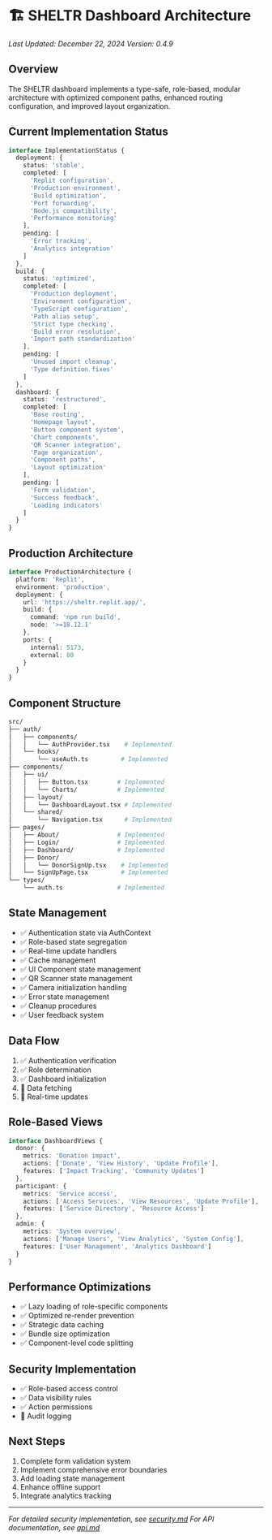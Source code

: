 # 🏗️ SHELTR Dashboard Architecture
*Last Updated: December 22, 2024*
*Version: 0.4.9*

## Overview
The SHELTR dashboard implements a type-safe, role-based, modular architecture with optimized component paths, enhanced routing configuration, and improved layout organization.

## Current Implementation Status
```typescript
interface ImplementationStatus {
  deployment: {
    status: 'stable',
    completed: [
      'Replit configuration',
      'Production environment',
      'Build optimization',
      'Port forwarding',
      'Node.js compatibility',
      'Performance monitoring'
    ],
    pending: [
      'Error tracking',
      'Analytics integration'
    ]
  },
  build: {
    status: 'optimized',
    completed: [
      'Production deployment',
      'Environment configuration',
      'TypeScript configuration',
      'Path alias setup',
      'Strict type checking',
      'Build error resolution',
      'Import path standardization'
    ],
    pending: [
      'Unused import cleanup',
      'Type definition fixes'
    ]
  },
  dashboard: {
    status: 'restructured',
    completed: [
      'Base routing',
      'Homepage layout',
      'Button component system',
      'Chart components',
      'QR Scanner integration',
      'Page organization',
      'Component paths',
      'Layout optimization'
    ],
    pending: [
      'Form validation',
      'Success feedback',
      'Loading indicators'
    ]
  }
}
```

## Production Architecture
```typescript
interface ProductionArchitecture {
  platform: 'Replit',
  environment: 'production',
  deployment: {
    url: 'https://sheltr.replit.app/',
    build: {
      command: 'npm run build',
      node: '>=18.12.1'
    },
    ports: {
      internal: 5173,
      external: 80
    }
  }
}
```

## Component Structure
```bash
src/
├── auth/
│   ├── components/
│   │   └── AuthProvider.tsx    # Implemented
│   └── hooks/
│       └── useAuth.ts         # Implemented
├── components/
│   ├── ui/
│   │   ├── Button.tsx        # Implemented
│   │   └── Charts/           # Implemented
│   ├── layout/
│   │   └── DashboardLayout.tsx # Implemented
│   └── shared/
│       └── Navigation.tsx      # Implemented
├── pages/
│   ├── About/                # Implemented
│   ├── Login/                # Implemented
│   ├── Dashboard/            # Implemented
│   ├── Donor/
│   │   └── DonorSignUp.tsx    # Implemented
│   └── SignUpPage.tsx         # Implemented
└── types/
    └── auth.ts               # Implemented
```

## State Management
- ✅ Authentication state via AuthContext
- ✅ Role-based state segregation
- ✅ Real-time update handlers
- ✅ Cache management
- ✅ UI Component state management
- ✅ QR Scanner state management
- ✅ Camera initialization handling
- ✅ Error state management
- ✅ Cleanup procedures
- ✅ User feedback system

## Data Flow
1. ✅ Authentication verification
2. ✅ Role determination
3. ✅ Dashboard initialization
4. 🔄 Data fetching
5. 🔄 Real-time updates

## Role-Based Views
```typescript
interface DashboardViews {
  donor: {
    metrics: 'Donation impact',
    actions: ['Donate', 'View History', 'Update Profile'],
    features: ['Impact Tracking', 'Community Updates']
  },
  participant: {
    metrics: 'Service access',
    actions: ['Access Services', 'View Resources', 'Update Profile'],
    features: ['Service Directory', 'Resource Access']
  },
  admin: {
    metrics: 'System overview',
    actions: ['Manage Users', 'View Analytics', 'System Config'],
    features: ['User Management', 'Analytics Dashboard']
  }
}
```

## Performance Optimizations
- ✅ Lazy loading of role-specific components
- ✅ Optimized re-render prevention
- ✅ Strategic data caching
- ✅ Bundle size optimization
- ✅ Component-level code splitting

## Security Implementation
- ✅ Role-based access control
- ✅ Data visibility rules
- ✅ Action permissions
- 🔄 Audit logging

## Next Steps
1. Complete form validation system
2. Implement comprehensive error boundaries
3. Add loading state management
4. Enhance offline support
5. Integrate analytics tracking

---
*For detailed security implementation, see [security.md](./security.md)*
*For API documentation, see [api.md](./api.md)*
